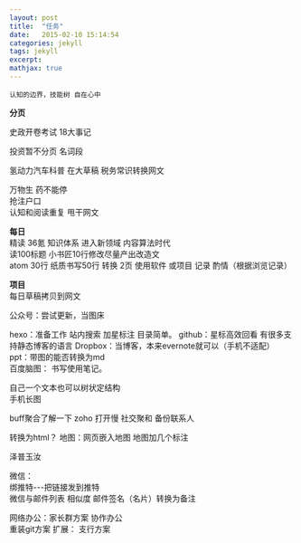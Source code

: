 ```yaml
---
layout: post
title:  "任务"
date:   2015-02-10 15:14:54
categories: jekyll
tags: jekyll
excerpt:
mathjax: true
---  
```



    认知的边界，技能树 自在心中  

**分页**  

史政开卷考试 18大事记  

投资暂不分页 名词段  

氢动力汽车科普 在大草稿
税务常识转换网文  

万物生 药不能停  
抢注户口  
认知和阅读重复  甩干网文    

**每日**  
精读  36氪 知识体系 进入新领域 内容算法时代  
读100标题
小书匠10行修改尽量产出改造文  
atom 30行
纸质书写50行 转换 2页
使用软件 或项目 记录 酌情（根据浏览记录）

**项目**  
每日草稿拷贝到网文  

公众号：尝试更新，当图床  

hexo：准备工作 站内搜索  加星标注 目录简单。
github：星标高效回看 有很多支持静态博客的语言
Dropbox：当博客，本来evernote就可以（手机不适配）  
ppt：带图的能否转换为md  
百度脑图： 书写使用笔记。  

自己一个文本也可以树状定结构  
手机长图  

buff聚合了解一下
zoho 打开慢 社交聚和 备份联系人

转换为html？
地图：网页嵌入地图 地图加几个标注

泽普玉汝

微信：  
绑推特---把链接发到推特  
微信与邮件列表 相似度
邮件签名（名片）转换为备注  

网络办公：家长群方案 协作办公  
重装git方案 扩展：
 支行方案
